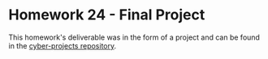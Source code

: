 # Homework 24 - Final Project

This homework's deliverable was in the form of a project and can be found in the [cyber-projects repository](https://github.com/sower-j/cyber-projects).